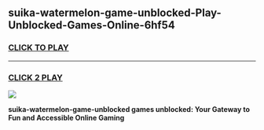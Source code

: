 
## suika-watermelon-game-unblocked-Play-Unblocked-Games-Online-6hf54
<h3>
<a href="https://premium76.site?title=suika-watermelon-game-unblocked&ref=25A">CLICK TO PLAY</a></h3>
<hr>

<h3>
<a href="https://premium76.site?title=suika-watermelon-game-unblocked&ref=25A">CLICK 2 PLAY</a>
  
</h3>

<a href="https://premium76.site?title=suika-watermelon-game-unblocked&ref=25A"><img src="https://clearcache.store/games.png"></a>


**suika-watermelon-game-unblocked games unblocked: Your Gateway to Fun and Accessible Online Gaming**
